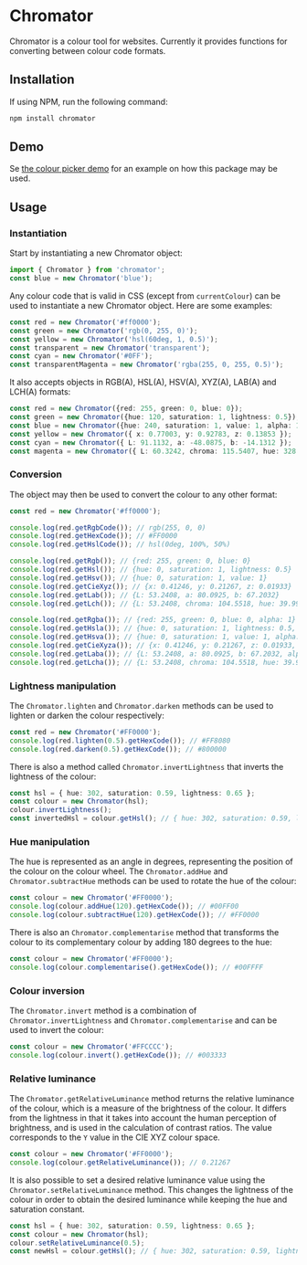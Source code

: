 # Chromator

Chromator is a colour tool for websites. Currently it provides functions for converting between colour code formats.

## Installation
If using NPM, run the following command:
```bash
npm install chromator
```

## Demo
Se [the colour picker demo](https://tomaseng.github.io/Chromator/) for an example on how this package may be used.

## Usage

### Instantiation
Start by instantiating a new Chromator object:
```typescript
import { Chromator } from 'chromator';
const blue = new Chromator('blue');
```

Any colour code that is valid in CSS (except from `currentColour`) can be used to instantiate a new Chromator object. Here are some examples:
```typescript
const red = new Chromator('#ff0000');
const green = new Chromator('rgb(0, 255, 0)');
const yellow = new Chromator('hsl(60deg, 1, 0.5)');
const transparent = new Chromator('transparent');
const cyan = new Chromator('#0FF');
const transparentMagenta = new Chromator('rgba(255, 0, 255, 0.5)');
```

It also accepts objects in RGB(A), HSL(A), HSV(A), XYZ(A), LAB(A) and LCH(A) formats:
```typescript
const red = new Chromator({red: 255, green: 0, blue: 0});
const green = new Chromator({hue: 120, saturation: 1, lightness: 0.5});
const blue = new Chromator({hue: 240, saturation: 1, value: 1, alpha: 1});
const yellow = new Chromator({ x: 0.77003, y: 0.92783, z: 0.13853 });
const cyan = new Chromator({ L: 91.1132, a: -48.0875, b: -14.1312 });
const magenta = new Chromator({ L: 60.3242, chroma: 115.5407, hue: 328.235 });
```

### Conversion
The object may then be used to convert the colour to any other format:
```typescript
const red = new Chromator('#ff0000');

console.log(red.getRgbCode()); // rgb(255, 0, 0)
console.log(red.getHexCode()); // #FF0000
console.log(red.getHslCode()); // hsl(0deg, 100%, 50%)

console.log(red.getRgb()); // {red: 255, green: 0, blue: 0}
console.log(red.getHsl()); // {hue: 0, saturation: 1, lightness: 0.5}
console.log(red.getHsv()); // {hue: 0, saturation: 1, value: 1}
console.log(red.getCieXyz()); // {x: 0.41246, y: 0.21267, z: 0.01933}
console.log(red.getLab()); // {L: 53.2408, a: 80.0925, b: 67.2032}
console.log(red.getLch()); // {L: 53.2408, chroma: 104.5518, hue: 39.999}

console.log(red.getRgba()); // {red: 255, green: 0, blue: 0, alpha: 1}
console.log(red.getHsla()); // {hue: 0, saturation: 1, lightness: 0.5, alpha: 1}
console.log(red.getHsva()); // {hue: 0, saturation: 1, value: 1, alpha: 1}
console.log(red.getCieXyza()); // {x: 0.41246, y: 0.21267, z: 0.01933, alpha: 1}
console.log(red.getLaba()); // {L: 53.2408, a: 80.0925, b: 67.2032, alpha: 1}
console.log(red.getLcha()); // {L: 53.2408, chroma: 104.5518, hue: 39.999, alpha: 1}
```

### Lightness manipulation
The `Chromator.lighten` and `Chromator.darken` methods can be used to lighten or darken the colour respectively:
```typescript
const red = new Chromator('#FF0000');
console.log(red.lighten(0.5).getHexCode()); // #FF8080
console.log(red.darken(0.5).getHexCode()); // #800000
```
There is also a method called `Chromator.invertLightness` that inverts the lightness of the colour:
```typescript
const hsl = { hue: 302, saturation: 0.59, lightness: 0.65 };
const colour = new Chromator(hsl);
colour.invertLightness();
const invertedHsl = colour.getHsl(); // { hue: 302, saturation: 0.59, lightness: 0.35 }
```

### Hue manipulation
The hue is represented as an angle in degrees, representing the position of the colour on the colour wheel.
The `Chromator.addHue` and `Chromator.subtractHue` methods can be used to rotate the hue of the colour:
```typescript
const colour = new Chromator('#FF0000');
console.log(colour.addHue(120).getHexCode()); // #00FF00
console.log(colour.subtractHue(120).getHexCode()); // #FF0000
```
There is also an `Chromator.complementarise` method that transforms the colour to its complementary colour by adding 180 degrees to the hue:
```typescript
const colour = new Chromator('#FF0000');
console.log(colour.complementarise().getHexCode()); // #00FFFF
```

### Colour inversion
The `Chromator.invert` method is a combination of `Chromator.invertLightness` and `Chromator.complementarise` and can be used to invert the colour:
```typescript
const colour = new Chromator('#FFCCCC');
console.log(colour.invert().getHexCode()); // #003333
```

### Relative luminance
The `Chromator.getRelativeLuminance` method returns the relative luminance of the colour, which is a measure of the brightness of the colour.
It differs from the lightness in that it takes into account the human perception of brightness, and is used in the calculation of contrast ratios.
The value corresponds to the `Y` value in the CIE XYZ colour space.
```typescript
const colour = new Chromator('#FF0000');
console.log(colour.getRelativeLuminance()); // 0.21267
```
It is also possible to set a desired relative luminance value using the `Chromator.setRelativeLuminance` method.
This changes the lightness of the colour in order to obtain the desired luminance while keeping the hue and saturation constant.
```typescript
const hsl = { hue: 302, saturation: 0.59, lightness: 0.65 };
const colour = new Chromator(hsl);
colour.setRelativeLuminance(0.5);
const newHsl = colour.getHsl(); // { hue: 302, saturation: 0.59, lightness: 0.78 }
```

